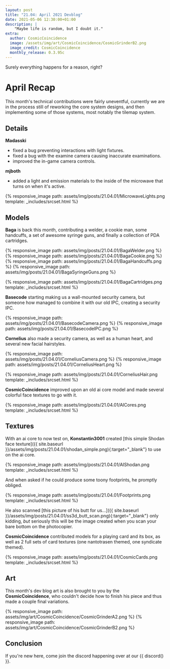 ```yaml
---
layout: post
title: "21.04: April 2021 Devblog"
date: 2021-05-06 12:30:00+01:00
description: |
    "Maybe life is random, but I doubt it."
extra:
  author: CosmicCoincidence
  image: /assets/img/art/CosmicCoincidence/CosmicGrinderB2.png
  image_credit: CosmicCoincidence
  monthly_release: 0.3.95c
---
```


Surely everything happens for a reason, right?

# April Recap

This month's technical contributions were fairly uneventful, currently we are in the process still of reworking the core system designs, and then implementing some of those systems, most notably the tilemap system.

## Details

**Madasski**
- fixed a bug preventing interactions with light fixtures.
- fixed a bug with the examine camera causing inaccurate examinations.
- improved the in-game camera controls.

**mjboth**
- added a light and emission materials to the inside of the microwave that turns on when it's active.

{% responsive_image path: assets/img/posts/21.04.01/MicrowaveLights.png template: _includes/srcset.html %}

## Models

**Baga** is back this month, contributing a welder, a cookie man, some handcuffs, a set of awesome syringe guns, and finally a collection of PDA cartridges.

<div class='horizontal-2' markdown='1'>
  {% responsive_image path: assets/img/posts/21.04.01/BagaWelder.png %}
  {% responsive_image path: assets/img/posts/21.04.01/BagaCookie.png %}
</div>

<div class='horizontal-2' markdown='1'>
  {% responsive_image path: assets/img/posts/21.04.01/BagaHandcuffs.png %}
  {% responsive_image path: assets/img/posts/21.04.01/BagaSyringeGuns.png %}
</div>

{% responsive_image path: assets/img/posts/21.04.01/BagaCartridges.png template: _includes/srcset.html %}

**Basecode** starting making us a wall-mounted security camera, but someone how managed to combine it with our old IPC, creating a security IPC.

<div class='horizontal-2' markdown='1'>
  {% responsive_image path: assets/img/posts/21.04.01/BasecodeCamera.png %}
  {% responsive_image path: assets/img/posts/21.04.01/BasecodeIPC.png %}
</div>

**Cornelius** also made a security camera, as well as a human heart, and several new facial hairstyles.

<div class='horizontal-2' markdown='1'>
  {% responsive_image path: assets/img/posts/21.04.01/CorneliusCamera.png %}
  {% responsive_image path: assets/img/posts/21.04.01/CorneliusHeart.png %}
</div>

{% responsive_image path: assets/img/posts/21.04.01/CorneliusHair.png template: _includes/srcset.html %}

**CosmicCoincidence** improved upon an old ai core model and made several colorful face textures to go with it.

{% responsive_image path: assets/img/posts/21.04.01/AICores.png template: _includes/srcset.html %}

## Textures

With an ai core to now test on, **Konstantin3001** created [this simple Shodan face texture]({{ site.baseurl }}/assets/img/posts/21.04.01/shodan_simple.png){:target="_blank"} to use on the ai core.

{% responsive_image path: assets/img/posts/21.04.01/AIShodan.png template: _includes/srcset.html %}

And when asked if he could produce some toony footprints, he promptly obliged.

{% responsive_image path: assets/img/posts/21.04.01/Footprints.png template: _includes/srcset.html %}

He also scanned [this picture of his butt for us...]({{ site.baseurl }}/assets/img/posts/21.04.01/ss3d_butt_scan.png){:target="_blank"} only kidding, *but* seriously this will be the image created when you scan your bare bottom on the photocopier.

**CosmicCoincidence** contributed models for a playing card and its box, as well as 2 full sets of card textures (one nantotrasen themed, one syndicate themed).

{% responsive_image path: assets/img/posts/21.04.01/CosmicCards.png template: _includes/srcset.html %}

## Art

This month's dev blog art is also brought to you by the **CosmicCoincidence**, who couldn't decide how to finish his piece and thus made a couple final variations.

<div class='horizontal-2' markdown='1'>
{% responsive_image path: assets/img/art/CosmicCoincidence/CosmicGrinderA2.png %}
{% responsive_image path: assets/img/art/CosmicCoincidence/CosmicGrinderB2.png %}
</div>

## Conclusion

If you're new here, come join the discord happening over at our {{ discord() }}.
